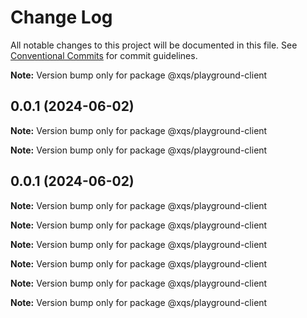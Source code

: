 # Change Log

All notable changes to this project will be documented in this file.
See [Conventional Commits](https://conventionalcommits.org) for commit guidelines.

**Note:** Version bump only for package @xqs/playground-client

## 0.0.1 (2024-06-02)

**Note:** Version bump only for package @xqs/playground-client

**Note:** Version bump only for package @xqs/playground-client

## 0.0.1 (2024-06-02)

**Note:** Version bump only for package @xqs/playground-client

**Note:** Version bump only for package @xqs/playground-client

**Note:** Version bump only for package @xqs/playground-client

**Note:** Version bump only for package @xqs/playground-client

**Note:** Version bump only for package @xqs/playground-client

**Note:** Version bump only for package @xqs/playground-client
